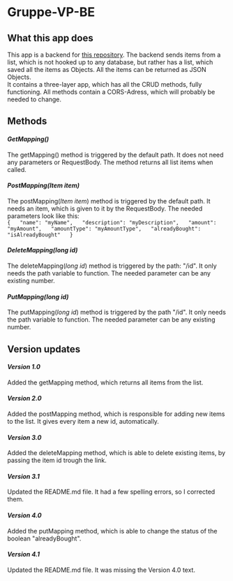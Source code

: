 # Gruppe-VP-BE
## What this app does
This app is a backend for [this repository](https://github.com/MrJacooo/Gruppe2-VP-FE). The backend sends items from a list, which is not hooked up to any database, but rather has a list, which saved all the items as Objects. All the items can be returned as JSON Objects.  
It contains a three-layer app, which has all the CRUD methods, fully functioning. All methods contain a CORS-Adress, which will probably be needed to change.

## Methods
#### **_GetMapping()_**
The getMapping() method is triggered by the default path. It does not need any parameters or RequestBody. The method returns all list items when called.

#### **_PostMapping(Item item)_**
The postMapping(_Item item_) method is triggered by the default path. It needs an item, which is given to it by the RequestBody. The needed parameters look like this:  
`
{  
"name": "myName",  
"description": "myDescription",  
"amount": "myAmount",  
"amountType": "myAmountType",  
"alreadyBought": "isAlreadyBought"  
}
`

#### **_DeleteMapping(long id)_**
The deleteMapping(_long id_) method is triggered by the path: "/id". It only needs the path variable to function. The needed parameter can be any existing number.

#### **_PutMapping(long id)_**
The putMapping(_long id_) method is triggered by the path "/id". It only needs the path variable to function. The needed parameter can be any existing number.

## Version updates
#### **_Version 1.0_**
Added the getMapping method, which returns all items from the list.

#### **_Version 2.0_**
Added the postMapping method, which is responsible for adding new items to the list. It gives every item a new id, automatically.

#### **_Version 3.0_**
Added the deleteMapping method, which is able to delete existing items, by passing the item id trough the link.

#### **_Version 3.1_**
Updated the README.md file. It had a few spelling errors, so I corrected them.

#### **_Version 4.0_**
Added the putMapping method, which is able to change the status of the boolean "alreadyBought".

#### **_Version 4.1_**
Updated the README.md file. It was missing the Version 4.0 text.
